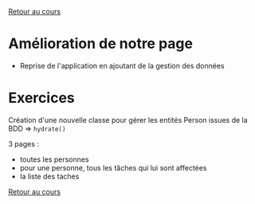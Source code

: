 [Retour au cours](../cours.md)

# Amélioration de notre page

* Reprise de l'application en ajoutant de la gestion des données

# Exercices

Création d'une nouvelle classe pour gérer les entités Person issues de la BDD => `hydrate()`

3 pages :

- toutes les personnes
- pour une personne, tous les tâches qui lui sont affectées
- la liste des taches

[Retour au cours](../cours.md)
